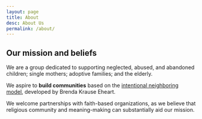 ```yaml
---
layout: page
title: About
desc: About Us
permalink: /about/
---
```


<div class="pretty-links">

## Our mission and beliefs

We are a group dedicated to supporting neglected, abused, and abandoned children; 
single mothers; adoptive families; and the elderly. 

We aspire to **build communities** based on the [intentional neighboring model](https://neighbors-the-power-of-the-people-next-door.com/), developed by Brenda Krause Eheart. 

We welcome partnerships with faith-based organizations, as we believe that religious 
community and meaning-making can substantially aid our mission.

</div>

